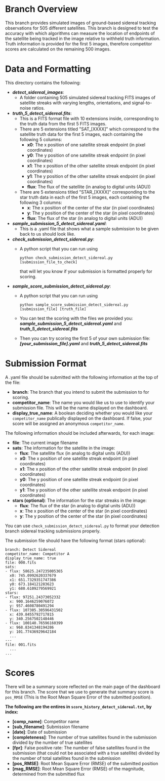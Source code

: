 # **Branch Overview**
This branch provides simulated images of ground-based sidereal tracking observations for 505 different satellites. This branch is designed to test the accuracy with which algorithms can measure the location of endpoints of the satellite being tracked in the image relative to withheld truth information. Truth information is provided for the first 5 images, therefore competitor scores are calculated on the remaining 500 images.

# **Data and Formatting**

This directory contains the following:
- ***detect_sidereal_images***:
    - A folder containing 505 simulated sidereal tracking FITS images of satellite streaks with varying lengths, orientations, and signal-to-noise ratios.
- ***truth_5_detect_sidereal.fits***:
    - This is a FITS format file with 10 extensions inside, corresponding to the truth data from the first 5 FITS images.
    - There are 5 extensions titled "SAT_[XXXX]" which correspond to the satellite truth data for the first 5 images, each containing the following 5 columns:
        - **x0**: The x position of one satellite streak endpoint (in pixel coordinates)
        - **y0**: The y position of one satellite streak endpoint (in pixel coordinates)
        - **x1**: The x position of the other satellite streak endpoint (in pixel coordinates)
        - **y1**: The y position of the other satellite streak endpoint (in pixel coordinates)
        - **flux**: The flux of the satellite (in analog to digital units (ADU))
    - There are 5 extensions titled "STAR_[XXXX]" corresponding to the star truth data in each of the first 5 images, each containing the following 3 columns:
        - **x**: The x position of the center of the star (in pixel coordinates)
        - **y**: The y position of the center of the star (in pixel coordinates)
        - **flux**: The flux of the star (in analog to digital units (ADU))
- ***sample_submission_5_detect_sidereal.yaml***:
    - This is a .yaml file that shows what a sample submission to be given back to us should look like. 
- ***check_submission_detect_sidereal.py***: 
    - A python script that you can run using 

        `python check_submission_detect_sidereal.py [submission_file_to_check]` 
        
        that will let you know if your submission is formatted properly for scoring. 
- ***sample_score_submission_detect_sidereal.py***:
    - A python script that you can run using

        `python sample_score_submission_detect_sidereal.py [submission_file] [truth_file]`

    - You can test the scoring with the files we provided you:
    ***sample_submission_5_detect_sidereal.yaml*** and ***truth_5_detect_sidereal.fits***
    - Then you can try scoring the first 5 of your own submission file:
     ***[your_submission_file].yaml*** and ***truth_5_detect_sidereal.fits***

# **Submission Format**

A .yaml file should be submitted with the following information at the top of the file:
- **branch**: The branch that you intend to submit the submission to for scoring.
- **competitor_name**: The name you would like us to use to identify your submission file. This will be the name displayed on the dashboard.
- **display_true_name**: A boolean deciding whether you would like your `competitor_name` publically displayed on the dashboard. If false, your score will be assigned an anonymous `competitor_name`.

The following information should be included afterwards, for each image:
- **file**: The current image filename
- **sats**: The information for the satellite in the image:
  - **flux**: The satellite flux (in analog to digital units (ADU))
  - **x0**: The x position of one satellite streak endpoint (in pixel coordinates)
  - **x1**: The x position of the other satellite streak endpoint (in pixel coordinates)
  - **y0**: The y position of one satellite streak endpoint (in pixel coordinates)
  - **y1**: The y position of the other satellite streak endpoint (in pixel coordinates)
- **stars (optional)**: The information for the star streaks in the image:
  - **flux**: The flux of the star (in analog to digital units (ADU))
  - **x**: The x position of the center of the star (in pixel coordinates)
  - **y**: The y position of the center of the star (in pixel coordinates)

You can use `check_submission_detect_sidereal.py` to format your detection branch sidereal tracking submissions properly.

The submission file should have the following format (stars optional):

    branch: Detect Sidereal
    competitor_name: Competitor A
    display_true_name: true
    file: 000.fits
    sats:
    - flux: 58625.247235005365
      x0: 745.0992620337679
      x1: 651.7329351747386
      y0: 673.184121283623
      y1: 680.6109279569921
    stars:
    - flux: 97251.24373052332
      x: 900.1646259076072
      y: 957.4608780491294
    - flux: 107305.30596431502
      x: 439.8455792717815
      y: 340.2567502148446
    - flux: 100140.76596160399
      x: 968.8341348194286
      y: 101.77436929642184
      ...
    ---
    file: 001.fits
      ...
    ...
    

# **Scores**
There will be a summary score reflected on the main page of the dashboard for this branch. The score that we use to generate that summary score is `pos_RMSE` (This is the Root Mean Square Error of the submitted position).

**The following are the entires in `score_history_detect_sidereal.txt`, by index:**
- **[comp_name]**: Competitor name
- **[sub_filename]**: Submission filename
- **[date]**: Date of submission
- **[completeness]**: The number of true satellites found in the submission divided by the number of true satellites
- **[fpr]**: False positive rate: The number of false satellites found in the submission (that could not be associated with a true satellite) divided by the number of total satellites found in the submission
- **[pos_RMSE]**: Root Mean Square Error (RMSE) of the submitted position
- **[mag_RMSE]**: Root Mean Square Error (RMSE) of the magnitude, determined from the submitted flux